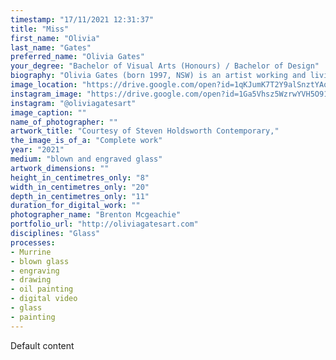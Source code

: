 ```yaml
---
timestamp: "17/11/2021 12:31:37"
title: "Miss"
first_name: "Olivia"
last_name: "Gates"
preferred_name: "Olivia Gates"
your_degree: "Bachelor of Visual Arts (Honours) / Bachelor of Design"
biography: "Olivia Gates (born 1997, NSW) is an artist working and living between Ngunawal and Ngambri Country (Canberra) and her home in Kiama on Dharawal Country. Working primarily with the material of glass, Olivia’s art practice explores strategies that foster her personal sense of belonging in the Australian post-mabo landscape as a descendant of white settlers and convicts. Her research relies on generational memory and connection to place as well as uncovering shared histories and confronting the ongoing impacts her lineage has on Country. Olivia is studying a Bachelor of Visual Arts (Honours) / Bachelor of Design at ANU. She has exhibited both locally and internationally and has acquired prizes recognising her work such as the Boronia Prize for excellence in glass, the Corning Museum of Glass / Australian National University School of Art and Design Partner Scholarship, and the Nigel Thomson Travel Grant."
image_location: "https://drive.google.com/open?id=1qKJumK7T2Y9alSnztYAqnHz5Dd8HfFZP"
instagram_image: "https://drive.google.com/open?id=1Ga5Vhsz5WzrwYVH5O91BIorqacyHk4ia"
instagram: "@oliviagatesart"
image_caption: ""
name_of_photographer: ""
artwork_title: "Courtesy of Steven Holdsworth Contemporary,"
the_image_is_of_a: "Complete work"
year: "2021"
medium: "blown and engraved glass"
artwork_dimensions: ""
height_in_centimetres_only: "8"
width_in_centimetres_only: "20"
depth_in_centimetres_only: "11"
duration_for_digital_work: ""
photographer_name: "Brenton Mcgeachie"
portfolio_url: "http://oliviagatesart.com"
disciplines: "Glass"
processes:
- Murrine
- blown glass
- engraving
- drawing
- oil painting
- digital video
- glass
- painting
---
```


Default content